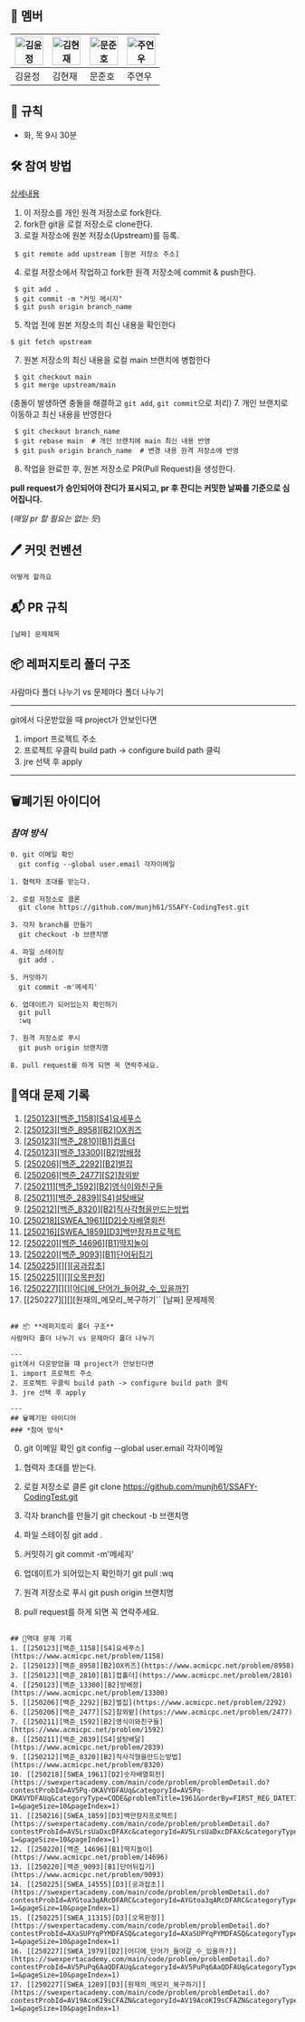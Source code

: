 ## 🐣 **멤버**

|<img src="asset/squrtle.webp" alt="김윤정" width="50" height="50">|<img src="asset/meowth.webp" alt="김현재" width="50" height="50">|<img src="asset/psyduck.webp" alt="문준호" width="50" height="50">|<img src="asset/bu.webp" alt="주연우" width="50" height="50">|
|---|---|---|---|
|김윤정|김현재|문준호|주연우|
## 📌 **규칙**
- 화, 목 9시 30분

## 🛠️ **참여 방법**

[상세내용](https://velog.io/@jisubin12/Github-%EC%99%B8%EB%B6%80%EC%A0%80%EC%9E%A5%EC%86%8C-fork-pull-request-%EB%8F%99%EA%B8%B0%ED%99%94-%ED%95%98%EA%B8%B0)

1. 이 저장소를 개인 원격 저장소로 fork한다.
2. fork한 git을 로컬 저장소로 clone한다.
3. 로컬 저장소에 원본 저장소(Upstream)를 등록.
```
 $ git remote add upstream [원본 저장소 주소]
```
4. 로컬 저장소에서 작업하고 fork한 원격 저장소에 commit & push한다.
```
 $ git add .
 $ git commit -m "커밋 메시지"
 $ git push origin branch_name
```
5. 작업 전에 원본 저장소의 최신 내용을 확인한다
```
$ git fetch upstream
```
7. 원본 저장소의 최신 내용을 로컬 main 브랜치에 병합한다
```
 $ git checkout main
 $ git merge upstream/main
```
(충돌이 발생하면 충돌을 해결하고 `git add`, `git commit`으로 처리)
7. 개인 브랜치로 이동하고 최신 내용을 반영한다
```
 $ git checkout branch_name
 $ git rebase main  # 개인 브랜치에 main 최신 내용 반영
 $ git push origin branch_name  # 변경 내용 원격 저장소에 반영
```
8. 작업을 완료한 후, 원본 저장소로 PR(Pull Request)을 생성한다.

**pull request가 승인되어야 잔디가 표시되고, pr 후 잔디는 커밋한 날짜를 기준으로 심어집니다.**

 (*매일 pr 할 필요는 없는 듯*)

## 🖊️ **커밋 컨벤션**
```
어떻게 할까요
```

## 📬 **PR 규칙**

```
[날짜] 문제제목
```

## 📦 **레퍼지토리 폴더 구조**
사람마다 폴더 나누기 vs 문제마다 폴더 나누기

---
git에서 다운받았을 때 project가 안보인다면
1. import 프로젝트 주소
2. 프로젝트 우클릭 build path -> configure build path 클릭
3. jre 선택 후 apply

---
## 🗑️폐기된 아이디어
### *참여 방식*
```
0. git 이메일 확인
  git config --global user.email 각자이메일

1. 협력자 초대를 받는다.

2. 로컬 저장소로 클론
  git clone https://github.com/munjh61/SSAFY-CodingTest.git

3. 각자 branch를 만들기
  git checkout -b 브랜치명

4. 파일 스테이징
  git add .

5. 커밋하기
  git commit -m'메세지'

6. 업데이트가 되어있는지 확인하기
  git pull
  :wq

7. 원격 저장소로 푸시
  git push origin 브랜치명

8. pull request를 하게 되면 꼭 연락주세요.

```

## 🚀역대 문제 기록
1. [[250123][백준_1158][S4]요세푸스](https://www.acmicpc.net/problem/1158)  
2. [[250123][백준_8958][B2]OX퀴즈](https://www.acmicpc.net/problem/8958)  
3. [[250123][백준_2810][B1]컵홀더](https://www.acmicpc.net/problem/2810)  
4. [[250123][백준_13300][B2]방배정](https://www.acmicpc.net/problem/13300)  
5. [[250206][백준_2292][B2]벌집](https://www.acmicpc.net/problem/2292)  
6. [[250206][백준_2477][S2]참외밭](https://www.acmicpc.net/problem/2477)  
7. [[250211][백준_1592][B2]영식이와친구들](https://www.acmicpc.net/problem/1592)  
8. [[250211][백준_2839][S4]설탕배달](https://www.acmicpc.net/problem/2839)  
9. [[250212][백준_8320][B2]직사각형을만드는방법](https://www.acmicpc.net/problem/8320)  
10. [[250218][SWEA_1961][D2]숫자배열회전](https://swexpertacademy.com/main/code/problem/problemDetail.do?contestProbId=AV5Pq-OKAVYDFAUq&categoryId=AV5Pq-OKAVYDFAUq&categoryType=CODE&problemTitle=1961&orderBy=FIRST_REG_DATETIME&selectCodeLang=ALL&select-1=&pageSize=10&pageIndex=1)
11. [[250216][SWEA_1859][D3]백만장자프로젝트](https://swexpertacademy.com/main/code/problem/problemDetail.do?contestProbId=AV5LrsUaDxcDFAXc&categoryId=AV5LrsUaDxcDFAXc&categoryType=CODE&problemTitle=1859&orderBy=FIRST_REG_DATETIME&selectCodeLang=ALL&select-1=&pageSize=10&pageIndex=1)
12. [[250220][백준_14696][B1]딱지놀이](https://www.acmicpc.net/problem/14696)
13. [[250220][백준_9093][B1]단어뒤집기](https://www.acmicpc.net/problem/9093)
14. [[250225][][][공과잡초]]()
15. [[250225][][][오목판정]]()
16. [[250227][][][어디에_단어가_들어갈_수_있을까?]]()
17. [[250227][][][원재의_메모리_복구하기``
[날짜] 문제제목
```

## 📦 **레퍼지토리 폴더 구조**
사람마다 폴더 나누기 vs 문제마다 폴더 나누기

---
git에서 다운받았을 때 project가 안보인다면
1. import 프로젝트 주소
2. 프로젝트 우클릭 build path -> configure build path 클릭
3. jre 선택 후 apply

---
## 🗑️폐기된 아이디어
### *참여 방식*
```
0. git 이메일 확인
  git config --global user.email 각자이메일

1. 협력자 초대를 받는다.

2. 로컬 저장소로 클론
  git clone https://github.com/munjh61/SSAFY-CodingTest.git

3. 각자 branch를 만들기
  git checkout -b 브랜치명

4. 파일 스테이징
  git add .

5. 커밋하기
  git commit -m'메세지'

6. 업데이트가 되어있는지 확인하기
  git pull
  :wq

7. 원격 저장소로 푸시
  git push origin 브랜치명

8. pull request를 하게 되면 꼭 연락주세요.

```

## 🚀역대 문제 기록
1. [[250123][백준_1158][S4]요세푸스](https://www.acmicpc.net/problem/1158)  
2. [[250123][백준_8958][B2]OX퀴즈](https://www.acmicpc.net/problem/8958)  
3. [[250123][백준_2810][B1]컵홀더](https://www.acmicpc.net/problem/2810)  
4. [[250123][백준_13300][B2]방배정](https://www.acmicpc.net/problem/13300)  
5. [[250206][백준_2292][B2]벌집](https://www.acmicpc.net/problem/2292)  
6. [[250206][백준_2477][S2]참외밭](https://www.acmicpc.net/problem/2477)  
7. [[250211][백준_1592][B2]영식이와친구들](https://www.acmicpc.net/problem/1592)  
8. [[250211][백준_2839][S4]설탕배달](https://www.acmicpc.net/problem/2839)  
9. [[250212][백준_8320][B2]직사각형을만드는방법](https://www.acmicpc.net/problem/8320)  
10. [[250218][SWEA_1961][D2]숫자배열회전](https://swexpertacademy.com/main/code/problem/problemDetail.do?contestProbId=AV5Pq-OKAVYDFAUq&categoryId=AV5Pq-OKAVYDFAUq&categoryType=CODE&problemTitle=1961&orderBy=FIRST_REG_DATETIME&selectCodeLang=ALL&select-1=&pageSize=10&pageIndex=1)
11. [[250216][SWEA_1859][D3]백만장자프로젝트](https://swexpertacademy.com/main/code/problem/problemDetail.do?contestProbId=AV5LrsUaDxcDFAXc&categoryId=AV5LrsUaDxcDFAXc&categoryType=CODE&problemTitle=1859&orderBy=FIRST_REG_DATETIME&selectCodeLang=ALL&select-1=&pageSize=10&pageIndex=1)
12. [[250220][백준_14696][B1]딱지놀이](https://www.acmicpc.net/problem/14696)
13. [[250220][백준_9093][B1]단어뒤집기](https://www.acmicpc.net/problem/9093)
14. [[250225][SWEA_14555][D3][공과잡초]](https://swexpertacademy.com/main/code/problem/problemDetail.do?contestProbId=AYGtoa3qARcDFARC&categoryId=AYGtoa3qARcDFARC&categoryType=CODE&problemTitle=14555&orderBy=FIRST_REG_DATETIME&selectCodeLang=ALL&select-1=&pageSize=10&pageIndex=1)
15. [[250225][SWEA_11315][D3][오목판정]](https://swexpertacademy.com/main/code/problem/problemDetail.do?contestProbId=AXaSUPYqPYMDFASQ&categoryId=AXaSUPYqPYMDFASQ&categoryType=CODE&problemTitle=%EC%98%A4%EB%AA%A9+%ED%8C%90%EC%A0%95&orderBy=FIRST_REG_DATETIME&selectCodeLang=ALL&select-1=&pageSize=10&pageIndex=1)
16. [[250227][SWEA_1979][D2][어디에_단어가_들어갈_수_있을까?]](https://swexpertacademy.com/main/code/problem/problemDetail.do?contestProbId=AV5PuPq6AaQDFAUq&categoryId=AV5PuPq6AaQDFAUq&categoryType=CODE&problemTitle=1979&orderBy=FIRST_REG_DATETIME&selectCodeLang=ALL&select-1=&pageSize=10&pageIndex=1)
17. [[250227][SWEA_1289][D3][원재의_메모리_복구하기]](https://swexpertacademy.com/main/code/problem/problemDetail.do?contestProbId=AV19AcoKI9sCFAZN&categoryId=AV19AcoKI9sCFAZN&categoryType=CODE&problemTitle=1289&orderBy=FIRST_REG_DATETIME&selectCodeLang=ALL&select-1=&pageSize=10&pageIndex=1)

